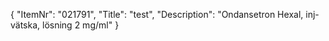 {
  "ItemNr": "021791",
  "Title": "test",
  "Description": "Ondansetron Hexal, inj-vätska, lösning 2 mg/ml"
}